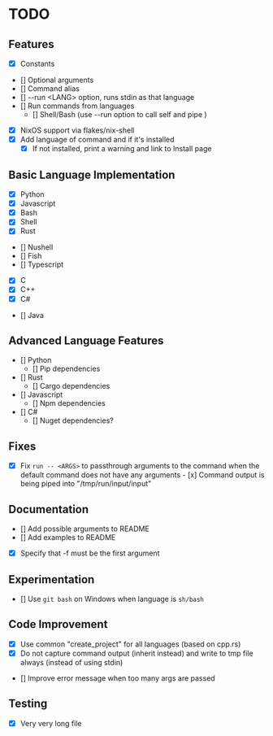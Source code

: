 # TODO

## Features
- [x] Constants
- [] Optional arguments
- [] Command alias
- [] --run <LANG\> option, runs stdin as that language
- [] Run commands from languages 
  - [] Shell/Bash (use --run option to call self and pipe )
- [x] NixOS support via flakes/nix-shell
- [x] Add language of command and if it's installed
    - [x] If not installed, print a warning and link to Install page

## Basic Language Implementation
- [x] Python
- [x] Javascript
- [x] Bash
- [x] Shell
- [x] Rust
- [] Nushell
- [] Fish
- [] Typescript
- [x] C
- [x] C++
- [x] C#
- [] Java

## Advanced Language Features
- [] Python
    - [] Pip dependencies
- [] Rust
    - [] Cargo dependencies
- [] Javascript
    - [] Npm dependencies
- [] C#
    - [] Nuget dependencies?

## Fixes
- [x] Fix `run -- <ARGS>` to passthrough arguments to the command when the default command
     does not have any arguments
        - [x] Command output is being piped into "/tmp/run/input/input"

## Documentation
- [] Add possible arguments to README
- [] Add examples to README
- [x] Specify that -f must be the first argument


## Experimentation
- [] Use `git bash` on Windows when language is `sh/bash`

## Code Improvement
- [x] Use common "create_project" for all languages (based on cpp.rs)
- [x] Do not capture command output (inherit instead) and write to tmp file always (instead of using stdin)
- [] Improve error message when too many args are passed

## Testing
- [x] Very very long file